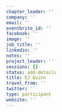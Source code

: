 ```yaml
---
chapter_leader: ''
company: ''
email: ''
eventbrite_id: ''
facebook: ''
image: ''
job_title: ''
linkedin: ''
notes: ''
project_leader: ''
sessions: []
status: add-details
title: EJ Quinn
travel_from: ''
twitter: ''
type: participant
website: ''
---
```


<!-- put more details about participant here -->
